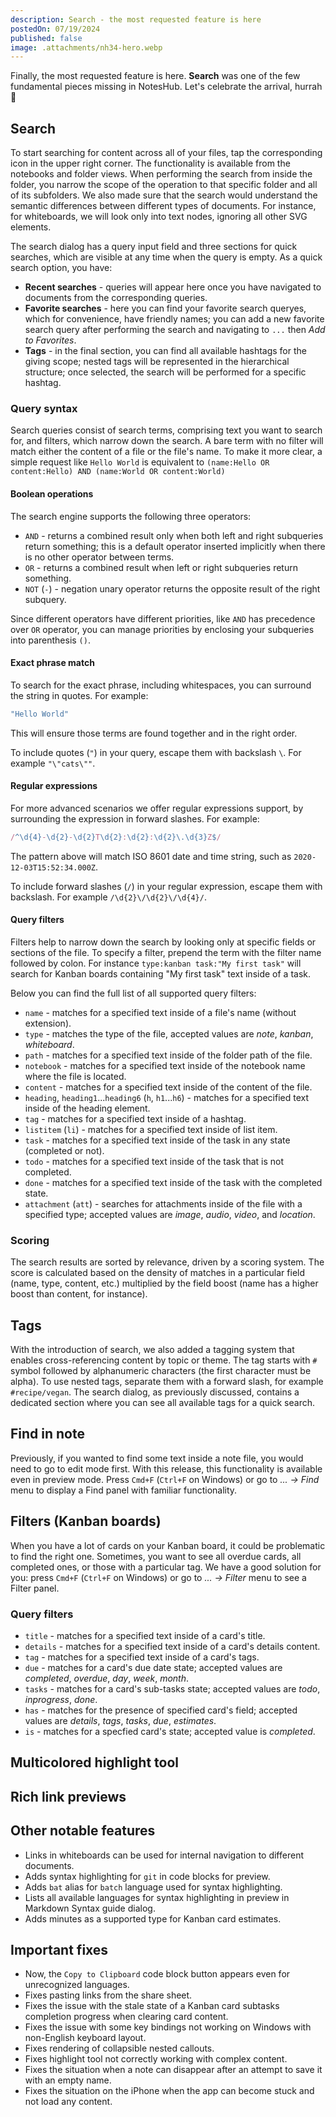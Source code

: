 ```yaml
---
description: Search - the most requested feature is here
postedOn: 07/19/2024
published: false
image: .attachments/nh34-hero.webp
---
```


Finally, the most requested feature is here. **Search** was one of the few fundamental pieces missing in NotesHub. Let's celebrate the arrival, hurrah 🎉

## Search

To start searching for content across all of your files, tap the corresponding icon in the upper right corner. The functionality is available from the notebooks and folder views. When performing the search from inside the folder, you narrow the scope of the operation to that specific folder and all of its subfolders. We also made sure that the search would understand the semantic differences between different types of documents. For instance, for whiteboards, we will look only into text nodes, ignoring all other SVG elements.

The search dialog has a query input field and three sections for quick searches, which are visible at any time when the query is empty.
As a quick search option, you have:
- **Recent searches** - queries will appear here once you have navigated to documents from the corresponding queries.
- **Favorite searches** - here you can find your favorite search queryes, which for convenience, have friendly names; you can add a new favorite search query after performing the search and navigating to `...` then _Add to Favorites_.
- **Tags** - in the final section, you can find all available hashtags for the giving scope; nested tags will be represented in the hierarchical structure; once selected, the search will be performed for a specific hashtag.

### Query syntax
Search queries consist of search terms, comprising text you want to search for, and filters, which narrow down the search.
A bare term with no filter will match either the content of a file or the file's name.
To make it more clear, a simple request like `Hello World` is equivalent to `(name:Hello OR content:Hello) AND (name:World OR content:World)`

#### Boolean operations
The search engine supports the following three operators:
- `AND` - returns a combined result only when both left and right subqueries return something; this is a default operator inserted implicitly when there is no other operator between terms.
- `OR` - returns a combined result when left or right subqueries return something.
- `NOT` (`-`) - negation unary operator returns the opposite result of the right subquery.

Since different operators have different priorities, like `AND` has precedence over `OR` operator, you can manage priorities by enclosing your subqueries into parenthesis `()`.

#### Exact phrase match
To search for the exact phrase, including whitespaces, you can surround the string in quotes. For example:
```js
"Hello World"
```
This will ensure those terms are found together and in the right order.

To include quotes (`"`) in your query, escape them with backslash `\`. For example `"\"cats\""`.

#### Regular expressions
For more advanced scenarios we offer regular expressions support, by surrounding the expression in forward slashes. For example:
```js
/^\d{4}-\d{2}-\d{2}T\d{2}:\d{2}:\d{2}\.\d{3}Z$/
```
The pattern above will match ISO 8601 date and time string, such as `2020-12-03T15:52:34.000Z`.

To include forward slashes (`/`) in your regular expression, escape them with backslash. For example `/\d{2}\/\d{2}\/\d{4}/`.

#### Query filters
Filters help to narrow down the search by looking only at specific fields or sections of the file.
To specify a filter, prepend the term with the filter name followed by colon.
For instance `type:kanban task:"My first task"` will search for Kanban boards containing "My first task" text inside of a task.

Below you can find the full list of all supported query filters:
- `name` - matches for a specified text inside of a file's name (without extension).
- `type` - matches the type of the file, accepted values are _note_, _kanban_, _whiteboard_.
- `path` - matches for a specified text inside of the folder path of the file.
- `notebook` - matches for a specified text inside of the notebook name where the file is located.
- `content` - matches for a specified text inside of the content of the file.
- `heading`, `heading1`...`heading6` (`h`, `h1`...`h6`) - matches for a specified text inside of the heading element.
- `tag` - matches for a specified text inside of a hashtag.
- `listitem` (`li`) - matches for a specified text inside of list item.
- `task` - matches for a specified text inside of the task in any state (completed or not).
- `todo` - matches for a specified text inside of the task that is not completed.
- `done` - matches for a specified text inside of the task with the completed state.
- `attachment` (`att`) - searches for attachments inside of the file with a specified type; accepted values are _image_, _audio_, _video_, and _location_.

### Scoring
The search results are sorted by relevance, driven by a scoring system. The score is calculated based on the density of matches in a particular field (name, type, content, etc.) multiplied by the field boost (name has a higher boost than content, for instance).

## Tags

With the introduction of search, we also added a tagging system that enables cross-referencing content by topic or theme.
The tag starts with `#` symbol followed by alphanumeric characters (the first character must be alpha). To use nested tags, separate them with a forward slash, for example `#recipe/vegan`.
The search dialog, as previously discussed, contains a dedicated section where you can see all available tags for a quick search.

## Find in note

Previously, if you wanted to find some text inside a note file, you would need to go to edit mode first.
With this release, this functionality is available even in preview mode. Press `Cmd+F` (`Ctrl+F` on Windows) or go to _... -> Find_ menu to display a Find panel with familiar functionality.

## Filters (Kanban boards)
When you have a lot of cards on your Kanban board, it could be problematic to find the right one. Sometimes, you want to see all overdue cards, all completed ones, or those with a particular tag. We have a good solution for you: press `Cmd+F` (`Ctrl+F` on Windows) or go to _... -> Filter_ menu to see a Filter panel.

### Query filters
- `title` - matches for a specified text inside of a card's title.
- `details` - matches for a specified text inside of a card's details content.
- `tag` - matches for a specified text inside of a card's tags.
- `due` - matches for a card's due date state; accepted values are _completed_, _overdue_, _day_, _week_, _month_.
- `tasks` - matches for a card's sub-tasks state; accepted values are _todo_, _inprogress_, _done_.
- `has` - matches for the presence of specified card's field; accepted values are _details_, _tags_, _tasks_, _due_, _estimates_.
- `is` - matches for a specfied card's state; accepted value is _completed_.

## Multicolored highlight tool

## Rich link previews

## Other notable features

- Links in whiteboards can be used for internal navigation to different documents.
- Adds syntax highlighting for `git` in code blocks for preview.
- Adds `bat` alias for `batch` language used for syntax highlighting.
- Lists all available languages for syntax highlighting in preview in Markdown Syntax guide dialog.
- Adds minutes as a supported type for Kanban card estimates.

## Important fixes
- Now, the `Copy to Clipboard` code block button appears even for unrecognized languages.
- Fixes pasting links from the share sheet.
- Fixes the issue with the stale state of a Kanban card subtasks completion progress when clearing card content.
- Fixes the issue with some key bindings not working on Windows with non-English keyboard layout.
- Fixes rendering of collapsible nested callouts.
- Fixes highlight tool not correctly working with complex content.
- Fixes the situation when a note can disappear after an attempt to save it with an empty name.
- Fixes the situation on the iPhone when the app can become stuck and not load any content.
